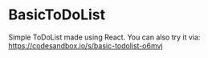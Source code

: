 # BasicToDoList
Simple ToDoList made using React.
You can also try it via: https://codesandbox.io/s/basic-todolist-o6mvj

